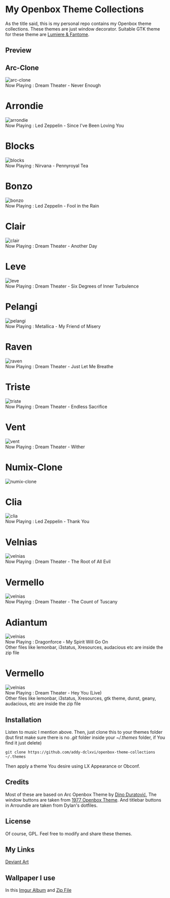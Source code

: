 # My Openbox Theme Collections
As the title said, this is my personal repo contains my Openbox theme collections.
These themes are just window decorator.
Suitable GTK theme for these theme are [Lumiere & Fantome](https://github.com/addy-dclxvi/gtk-theme-collections).

## Preview

## Arc-Clone
![arc-clone](https://raw.githubusercontent.com/addy-dclxvi/openbox-theme-collections/master/arc-clone.jpg) <br />
Now Playing : Dream Theater - Never Enough

# Arrondie
![arrondie](https://raw.githubusercontent.com/addy-dclxvi/openbox-theme-collections/master/arrondie.jpg) <br />
Now Playing : Led Zeppelin - Since I've Been Loving You

# Blocks
![blocks](https://raw.githubusercontent.com/addy-dclxvi/openbox-theme-collections/master/blocks.jpg) <br />
Now Playing : Nirvana - Pennyroyal Tea

# Bonzo
![bonzo](https://raw.githubusercontent.com/addy-dclxvi/openbox-theme-collections/master/bonzo.jpg) <br />
Now Playing : Led Zeppelin - Fool in the Rain

# Clair
![clair](https://raw.githubusercontent.com/addy-dclxvi/openbox-theme-collections/master/clair.jpg) <br />
Now Playing : Dream Theater - Another Day

# Leve
![leve](https://raw.githubusercontent.com/addy-dclxvi/openbox-theme-collections/master/leve.jpg) <br />
Now Playing : Dream Theater - Six Degrees of Inner Turbulence

# Pelangi
![pelangi](https://raw.githubusercontent.com/addy-dclxvi/openbox-theme-collections/master/pelangi.jpg) <br />
Now Playing : Metallica - My Friend of Misery

# Raven
![raven](https://raw.githubusercontent.com/addy-dclxvi/openbox-theme-collections/master/raven.jpg) <br />
Now Playing : Dream Theater - Just Let Me Breathe

# Triste
![triste](https://raw.githubusercontent.com/addy-dclxvi/openbox-theme-collections/master/triste.jpg) <br />
Now Playing : Dream Theater - Endless Sacrifice

# Vent
![vent](https://raw.githubusercontent.com/addy-dclxvi/openbox-theme-collections/master/vent.jpg) <br />
Now Playing : Dream Theater - Wither

# Numix-Clone
![numix-clone](https://raw.githubusercontent.com/addy-dclxvi/openbox-theme-collections/master/numix-clone.jpg) <br />

# Clia
![clia](https://raw.githubusercontent.com/addy-dclxvi/openbox-theme-collections/master/clia.jpg) <br />
Now Playing : Led Zeppelin - Thank You

# Velnias
![velnias](https://raw.githubusercontent.com/addy-dclxvi/openbox-theme-collections/master/velnias.jpg) <br />
Now Playing : Dream Theater - The Root of All Evil

# Vermello
![velnias](https://raw.githubusercontent.com/addy-dclxvi/openbox-theme-collections/master/vermello.jpg) <br />
Now Playing : Dream Theater - The Count of Tuscany

# Adiantum
![velnias](https://raw.githubusercontent.com/addy-dclxvi/openbox-theme-collections/master/adiantum.png) <br />
Now Playing : Dragonforce - My Spirit Will Go On <br />
Other files like lemonbar, i3status, Xresources, audacious etc are inside the zip file

# Vermello
![velnias](https://raw.githubusercontent.com/addy-dclxvi/openbox-theme-collections/master/umbra.png) <br />
Now Playing : Dream Theater - Hey You (Live) <br />
Other files like lemonbar, i3status, Xresources, gtk theme, dunst, geany, audacious, etc are inside the zip file

## Installation
Listen to music I mention above. 
Then, just clone this to your themes folder 
(but first make sure there is no *.git* folder inside your *~/.themes* folder, if You find it just delete)
```
git clone https://github.com/addy-dclxvi/openbox-theme-collections ~/.themes
```
Then apply a theme You desire using LX Appearance or Obconf.
## Credits
Most of these are based on Arc Openbox Theme by [Dino Duratović](https://github.com/dglava/arc-openbox/blob/master/Arc/openbox-3/themerc),
The window buttons are taken from [1977 Openbox Theme](https://www.box-look.org/p/1017859/).
And titlebar buttons in Arroundie are taken from Dylan's dotfiles.
## License
Of course, GPL. Feel free to modify and share these themes.
## My Links
[Deviant Art](http://addy-dclxvi.deviantart.com/)

## Wallpaper I use
In this [Imgur Album](https://imgur.com/a/0SAg3zv) and [Zip File](https://drive.google.com/open?id=10-LvYhDny7BfyebjD2NfTnhEOje6ByI7)
